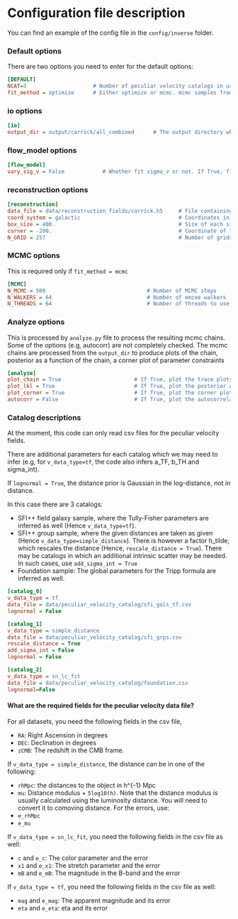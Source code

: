# Configuration file description

You can find an example of the config file in the `config/inverse` folder.

### Default options

There are two options you need to enter for the default options:

```ini
[DEFAULT]
NCAT=3                     # Number of peculiar velocity catalogs in use
fit_method = optimize      # Either optimize or mcmc. mcmc samples from the posterior.
```

### io options

```ini
[io]
output_dir = output/carrick/all_combined      # The output directory where to save the results (e.g, mcmc chains, plots, etc)
```

### flow_model options

```ini
[flow_model]
vary_sig_v = False            # Whether fit sigma_v or not. If True, fit sigma_v as a parameter, If False, sigma_v fixed to 150
```

### reconstruction options

```ini
[reconstruction]
data_file = data/reconstruction_fields/carrick.h5     # File containing the reconstructed density and velocity fields
coord_system = galactic                               # Coordinates in which the reconstructed fields are given
box_size = 400.                                       # Size of each side of the cubic box containing the fields
corner = -200.                                        # Coordinate of the corner point
N_GRID = 257                                          # Number of grids
```

### MCMC options

This is required only if `fit_method = mcmc`
```ini
[MCMC]
N_MCMC = 500                                # Number of MCMC steps
N_WALKERS = 64                              # Number of emcee walkers
N_THREADS = 64                              # Number of threads to use
```

### Analyze options

This is processed by `analyze.py` file to process the resulting mcmc chains. Some of the options (e.g, autocorr) are not completely checked.
The mcmc chains are processed from the `output_dir` to produce plots of the chain, posterior as a function of the chain, a corner plot of parameter constraints
```ini
[analyze]
plot_chain = True                       # If True, plot the trace plots for the mcmc chains
plot_lkl = True                         # If True, plot the posterior as a function of the chains. Useful for checking burn-in
plot_corner = True                      # If True, plot the corner plot for parameter constraints 
autocorr = False                        # If True, plot the autocorrelation function for each emcee walker  
```

### Catalog descriptions

At the moment, this code can only read csv files for the peculiar velocity fields.

There are additional parameters for each catalog which we may need to infer (e.g, for `v_data_type=tf`, the code also infers a_TF, b_TH and sigma_int).

If `lognormal = True`, the distance prior is Gaussian in the log-distance, not in distance.

In this case there are 3 catalogs:

- SFI++ field galaxy sample, where the Tully-Fisher parameters are inferred as well (Hence `v_data_type=tf`).
- SFI++ group sample, where the given distances are taken as given (Hence `v_data_type=simple_distance`). 
There is however a factor h_tilde, which rescales the distance (Hence, `rescale_distance = True`).
There may be catalogs in which an additional intrinsic scatter may be needed. In such cases, use `add_sigma_int = True`
- Foundation sample: The global parameters for the Tripp formula are inferred as well. 

```ini
[catalog_0]
v_data_type = tf
data_file = data/peculiar_velocity_catalog/sfi_gals_tf.csv
lognormal = False

[catalog_1]
v_data_type = simple_distance
data_file = data/peculiar_velocity_catalog/sfi_grps.csv
rescale_distance = True
add_sigma_int = False
lognormal = False

[catalog_2]
v_data_type = sn_lc_fit
data_file = data/peculiar_velocity_catalog/foundation.csv
lognormal=False
```

#### What are the required fields for the peculiar velocity data file?

For all datasets, you need the following fields in the csv file, 

- `RA`: Right Ascension in degrees
- `DEC`: Declination in degrees
- `zCMB`: The redshift in the CMB frame. 

If `v_data_type = simple_distance`, the distance can be in one of the following:
- `rhMpc`: the distances to the object in h^{-1} Mpc
- `mu`: Distance modulus + `5log10(h)`. Note that the distance modulus is usually calculated using the luminosity distance. You will need to convert it to comoving distance.
For the errors, use:
- `e_rhMpc`
- `e_mu`

If `v_data_type = sn_lc_fit`, you need the following fields in the csv file as well:
- `c` and `e_c`: The color parameter and the error
- `x1` and `e_x1`: The stretch parameter and the error
- `mB` and `e_mB`: The magnitude in the B-band and the error

If `v_data_type = tf`, you need the following fields in the csv file as well:
- `mag` and `e_mag`: The apparent magnitude and its error
- `eta` and `e_eta`: eta and its error
